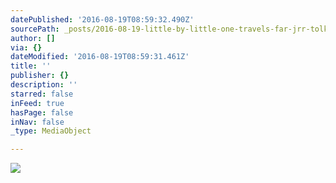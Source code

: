```yaml
---
datePublished: '2016-08-19T08:59:32.490Z'
sourcePath: _posts/2016-08-19-little-by-little-one-travels-far-jrr-tolkien.md
author: []
via: {}
dateModified: '2016-08-19T08:59:31.461Z'
title: ''
publisher: {}
description: ''
starred: false
inFeed: true
hasPage: false
inNav: false
_type: MediaObject

---
```

![](https://the-grid-user-content.s3-us-west-2.amazonaws.com/ef0a1ebb-151a-4fcb-aa81-3ea25430dc5f.png)